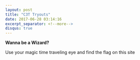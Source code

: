 ```yaml
---
layout: post
title: "C3T Tryouts"
date: 2017-06-28 03:14:16
excerpt_separator: <!--more-->
disqus: true
---
```


**Wanna be a Wizard?**

Use your magic time traveling eye and find the flag on this site

